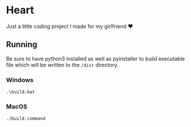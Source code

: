 # Heart

Just a little coding project I made for my girlfriend ❤️

## Running

Be sure to have python3 installed as well as pyinstaller to build executable file which will be written to the ```/dist``` directory.

### Windows

```.\build.bat```

### MacOS

```./build.command```

